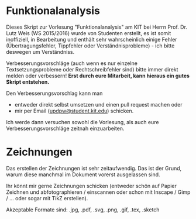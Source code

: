 Funktionalanalysis
===========
Dieses Skript zur Vorlesung "Funktionalanalysis" am KIT bei
Herrn Prof. Dr. Lutz Weis (WS 2015/2016) wurde von Studenten erstellt, es ist somit 
inoffiziell, in Bearbeitung und enthält sehr wahrscheinlich einige
Fehler (Übertragungsfehler, Tippfehler oder
Verständnisprobleme) - ich bitte deswegen um Verständniss.

Verbesserungsvorschläge (auch wenn es nur einzelne Textsetzungsprobleme oder
Rechtschreibfehler sind) bitte immer direkt melden oder verbessern!
**Erst durch eure Mitarbeit, kann hieraus ein gutes Skript entstehen.**

Den Verbesserungsvorschlag kann man
* entweder direkt selbst umsetzen und einen pull request machen oder
* mir per Email (updpw@student.kit.edu) schicken.

Ich werde dann versuchen sowohl die Vorlesung, als auch eure Verbesserungsvorschläge zeitnah einzuarbeiten.

Zeichnungen
===========
Das erstellen der Zeichnungen ist sehr zeitaufwendig. Das ist der
Grund, warum diese manchmal im Dokument vorerst ausgelassen sind.

Ihr könnt mir gerne Zeichnungen schicken (entweder schön auf Papier
Zeichnen und abfotographieren / einscannen oder schon mit Inscape /
Gimp / ... oder sogar mit TikZ erstellen).

Akzeptable Formate sind: .jpg, .pdf, .svg, .png, .gif, .tex, .sketch